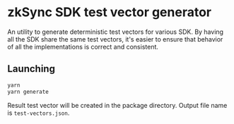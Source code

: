 # zkSync SDK test vector generator

An utility to generate deterministic test vectors for various SDK. By having all the SDK share the same test vectors,
it's easier to ensure that behavior of all the implementations is correct and consistent.

## Launching

```bash
yarn
yarn generate
```

Result test vector will be created in the package directory. Output file name is `test-vectors.json`.
